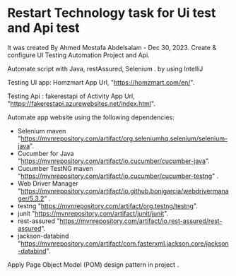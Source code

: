# Restart Technology task for Ui test and Api test  

It was created By Ahmed Mostafa Abdelsalam - Dec 30, 2023. Create & configure UI Testing Automation Project and Api.

Automate script with Java, restAssured, Selenium . by using IntelliJ

Testing UI app: Homzmart App Url, "https://homzmart.com/en/".

Testing Api : fakerestapi of Activity App Url, "https://fakerestapi.azurewebsites.net/index.html".


Automate app website using the following dependencies:

- Selenium maven
"https://mvnrepository.com/artifact/org.seleniumhq.selenium/selenium-java".
- Cucumber for Java
"https://mvnrepository.com/artifact/io.cucumber/cucumber-java".
- Cucumber TestNG maven
"https://mvnrepository.com/artifact/io.cucumber/cucumber-testng" .
- Web Driver Manager
"https://mvnrepository.com/artifact/io.github.bonigarcia/webdrivermanager/5.3.2" .
- testng
"https://mvnrepository.com/artifact/org.testng/testng".
- junit
  "https://mvnrepository.com/artifact/junit/junit".
- rest-assured
  "https://mvnrepository.com/artifact/io.rest-assured/rest-assured".
- jackson-databind
  "https://mvnrepository.com/artifact/com.fasterxml.jackson.core/jackson-databind".

Apply Page Object Model (POM) design pattern in project .
